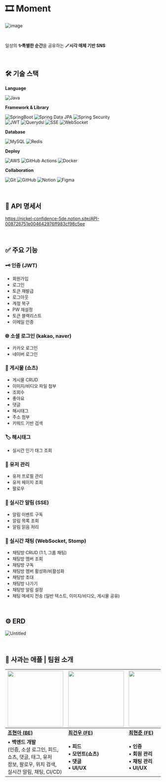 # 🎞️ Moment

![image](https://github.com/user-attachments/assets/0d2f156e-7473-4ac0-a0db-eb541db2c553)

<br/>

일상의 **✨특별한 순간**을 공유하는 **🪄시각 매체 기반 SNS**

<br/>

## 🛠️ 기술 스택

**Language**

![Java](https://img.shields.io/badge/Java-007396?style=for-the-badge&logo=java&logoColor=white)

**Framework & Library**

![SpringBoot](https://img.shields.io/badge/SpringBoot-6DB33F?style=for-the-badge&logo=springboot&logoColor=white)
![Spring Data JPA](https://img.shields.io/badge/Spring_Data_JPA-6DB33F?style=for-the-badge&logo=spring&logoColor=white)
![Spring Security](https://img.shields.io/badge/Spring_Security-6DB33F?style=for-the-badge&logo=springsecurity&logoColor=white)
<br/>
![JWT](https://img.shields.io/badge/JWT-000000?style=for-the-badge&logo=json-web-tokens&logoColor=white)
![Querydsl](https://img.shields.io/badge/Querydsl-00599C?style=for-the-badge&logo=apachemaven&logoColor=white)
![SSE](https://img.shields.io/badge/SSE-FF6D00?style=for-the-badge&logo=googlenearby&logoColor=white)
![WebSocket](https://img.shields.io/badge/WebSocket-0088CC?style=for-the-badge&logo=socket.io&logoColor=white)




**Database**

![MySQL](https://img.shields.io/badge/MySQL-4479A1?style=for-the-badge&logo=mysql&logoColor=white)
![Redis](https://img.shields.io/badge/Redis-DC382D?style=for-the-badge&logo=redis&logoColor=white)

**Deploy**

![AWS](https://img.shields.io/badge/AWS-232F3E?style=for-the-badge&logo=amazonaws&logoColor=white)
![GitHub Actions](https://img.shields.io/badge/GitHub%20Actions-2088FF?style=for-the-badge&logo=githubactions&logoColor=white)
![Docker](https://img.shields.io/badge/Docker-2496ED?style=for-the-badge&logo=docker&logoColor=white)

**Collaboration**

![Git](https://img.shields.io/badge/Git-F05032?style=for-the-badge&logo=git&logoColor=white)
![GitHub](https://img.shields.io/badge/GitHub-181717?style=for-the-badge&logo=github&logoColor=white)
![Notion](https://img.shields.io/badge/Notion-000000?style=for-the-badge&logo=notion&logoColor=white)
![Figma](https://img.shields.io/badge/Figma-F24E1E?style=for-the-badge&logo=figma&logoColor=white)

<br/>

## 📒 API 명세서
https://nickel-confidence-5de.notion.site/API-008726751e004642976ff983cf98c5ee

<br/>

## ✅ 주요 기능

### 🗝️ 인증 (JWT)
- 회원가입
- 로그인
- 토큰 재발급
- 로그아웃
- 계정 복구
- PW 재설정
- 토큰 블랙리스트
- 이메일 인증

### 🌐 소셜 로그인 (kakao, naver)
- 카카오 로그인
- 네이버 로그인

### 🎥 게시물 (쇼츠)
- 게시물 CRUD
- 이미지/비디오 파일 첨부
- 조회수
- 좋아요
- 댓글
- 해시태그
- 주소 첨부
- 키워드 기반 검색

### 🏷️ 해시태그
- 실시간 인기 태그 조회

### 👤 유저 관리
- 유저 프로필 관리
- 유저 페이지 조회
- 팔로우

### 🔔 실시간 알림 (SSE)
- 알림 이벤트 구독
- 알림 목록 조회
- 알림 읽음 처리

### 💬 실시간 채팅 (WebSocket, Stomp)
- 채팅방 CRUD (1:1, 그룹 채팅)
- 채팅방 멤버 조회
- 채팅방 구독
- 채팅방 멤버 활성화/비활성화
- 채팅방 초대
- 채팅방 나가기
- 채팅방 알림 설정
- 채팅 메세지 전송 (일반 텍스트, 이미지/비디오, 게시물 공유)


<br/>

## ⚙️ ERD
![Untitled](https://github.com/user-attachments/assets/db3afb8d-459f-4634-b2e2-ed7b4adacb44)

<br/>

## 🍎 사과는 애플 | 팀원 소개
|<img src="https://github.com/user-attachments/assets/9856718a-1113-42f4-a9fd-4efebbcee36c" width="180">|<img src="https://github.com/user-attachments/assets/7033ddfe-9613-41ae-b7f1-55f8138d02cd" width="180">|<img src="https://github.com/user-attachments/assets/180c06ef-e55a-48c2-ab2a-fb01e2ee17ea" width="180">|
|---|---|---|
|[**조현아 (BE)**](https://github.com/tenius10)|[**최건우 (FE)**](https://github.com/rjsdn031)|[**최현준 (FE)**](https://github.com/Hyeonjun0527)|
|▪️ **백엔드 개발**<br/>(인증, 소셜 로그인, 피드, <br/>쇼츠, 댓글, 태그, 유저 <br/>정보, 팔로우, 위치 검색,<br/>실시간 알림, 채팅, CI/CD)|▪️ **피드**<br/>▪️ **모먼트(쇼츠)**<br/>▪️ **댓글**<br/>▪️ **UI/UX**|▪️ **인증**<br/>▪️ **회원 관리**<br/>▪️ **채팅 관리**<br/>▪️ **UI/UX**|

<br/>
